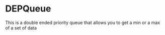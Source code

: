 # DEPQueue
This is a double ended priority queue that allows you to get a min or a max of a set of data
